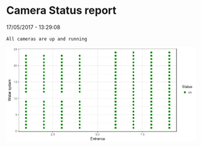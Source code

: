 Camera Status report
================
17/05/2017 - 13:29:08

    All cameras are up and running

![](camreport_files/figure-markdown_github/unnamed-chunk-2-1.png)
